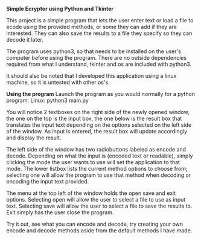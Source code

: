 
**Simple Ecryptor using Python and Tkinter**

This project is a simple program that lets the user enter 
text or load a file to ecode using the provided methods, 
or some they can add if they are interested. They can also
save the results to a file they specify so they can decode
it later.

The program uses python3, so that needs to be installed on the
user's computer before using the program. There are no outside
dependencies required from what I understand, tkinter and os are
included with python3.

It should also be noted that I developed this application using a
linux machine, so it is untested with other os's.

**Using the program**
Launch the program as you would normally for a python program:
Linux:
  python3 main.py

You will notice 2 textboxes on the right side of the newly opened window,
the one on the top is the input box, the one below is the result box that 
translates the input text depending on the options selected on the left side of the window. As input is entered, the result box will update accordingly and display the result.

The left side of the window has two radiobuttons labeled as encode and decode. Depending on what the input is (encoded text or readable), simply clicking the mode the user wants to use will set the application to that mode. The lower listbox lists the current method options to choose from; selecting one will allow the program to use that method when decoding or encoding the input text provided.

The menu at the top left of the window holds the open save and exit options.
Selecting open will allow the user to select a file to use as input text. Selecting save will allow the user to select a file to save the results to. Exit simply has the user close the program.

Try it out, see what you can encode and decode, try creating your own encode and decode methods aside from the default methods I have made.
